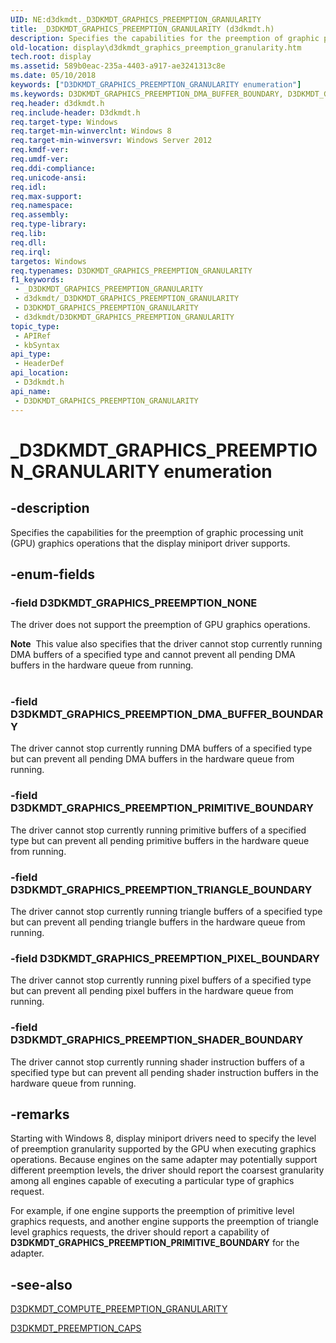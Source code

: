 ```yaml
---
UID: NE:d3dkmdt._D3DKMDT_GRAPHICS_PREEMPTION_GRANULARITY
title: _D3DKMDT_GRAPHICS_PREEMPTION_GRANULARITY (d3dkmdt.h)
description: Specifies the capabilities for the preemption of graphic processing unit (GPU) graphics operations that the display miniport driver supports.
old-location: display\d3dkmdt_graphics_preemption_granularity.htm
tech.root: display
ms.assetid: 589b0eac-235a-4403-a917-ae3241313c8e
ms.date: 05/10/2018
keywords: ["D3DKMDT_GRAPHICS_PREEMPTION_GRANULARITY enumeration"]
ms.keywords: D3DKMDT_GRAPHICS_PREEMPTION_DMA_BUFFER_BOUNDARY, D3DKMDT_GRAPHICS_PREEMPTION_GRANULARITY, D3DKMDT_GRAPHICS_PREEMPTION_GRANULARITY enumeration [Display Devices], D3DKMDT_GRAPHICS_PREEMPTION_NONE, D3DKMDT_GRAPHICS_PREEMPTION_PIXEL_BOUNDARY, D3DKMDT_GRAPHICS_PREEMPTION_PRIMITIVE_BOUNDARY, D3DKMDT_GRAPHICS_PREEMPTION_SHADER_BOUNDARY, D3DKMDT_GRAPHICS_PREEMPTION_TRIANGLE_BOUNDARY, _D3DKMDT_GRAPHICS_PREEMPTION_GRANULARITY, d3dkmdt/D3DKMDT_GRAPHICS_PREEMPTION_DMA_BUFFER_BOUNDARY, d3dkmdt/D3DKMDT_GRAPHICS_PREEMPTION_GRANULARITY, d3dkmdt/D3DKMDT_GRAPHICS_PREEMPTION_NONE, d3dkmdt/D3DKMDT_GRAPHICS_PREEMPTION_PIXEL_BOUNDARY, d3dkmdt/D3DKMDT_GRAPHICS_PREEMPTION_PRIMITIVE_BOUNDARY, d3dkmdt/D3DKMDT_GRAPHICS_PREEMPTION_SHADER_BOUNDARY, d3dkmdt/D3DKMDT_GRAPHICS_PREEMPTION_TRIANGLE_BOUNDARY, display.d3dkmdt_graphics_preemption_granularity
req.header: d3dkmdt.h
req.include-header: D3dkmdt.h
req.target-type: Windows
req.target-min-winverclnt: Windows 8
req.target-min-winversvr: Windows Server 2012
req.kmdf-ver: 
req.umdf-ver: 
req.ddi-compliance: 
req.unicode-ansi: 
req.idl: 
req.max-support: 
req.namespace: 
req.assembly: 
req.type-library: 
req.lib: 
req.dll: 
req.irql: 
targetos: Windows
req.typenames: D3DKMDT_GRAPHICS_PREEMPTION_GRANULARITY
f1_keywords:
 - _D3DKMDT_GRAPHICS_PREEMPTION_GRANULARITY
 - d3dkmdt/_D3DKMDT_GRAPHICS_PREEMPTION_GRANULARITY
 - D3DKMDT_GRAPHICS_PREEMPTION_GRANULARITY
 - d3dkmdt/D3DKMDT_GRAPHICS_PREEMPTION_GRANULARITY
topic_type:
 - APIRef
 - kbSyntax
api_type:
 - HeaderDef
api_location:
 - D3dkmdt.h
api_name:
 - D3DKMDT_GRAPHICS_PREEMPTION_GRANULARITY
---
```


# _D3DKMDT_GRAPHICS_PREEMPTION_GRANULARITY enumeration


## -description

Specifies the capabilities for the preemption of graphic processing unit (GPU) graphics operations that the display miniport driver supports.

## -enum-fields

### -field D3DKMDT_GRAPHICS_PREEMPTION_NONE

The driver does not support the preemption of GPU graphics operations.

<div class="alert"><b>Note</b>  This value also specifies that the driver cannot stop currently running DMA buffers of a specified type and cannot prevent all pending DMA buffers in the hardware queue from running.</div>
<div> </div>

### -field D3DKMDT_GRAPHICS_PREEMPTION_DMA_BUFFER_BOUNDARY

The driver cannot stop currently running DMA buffers of a specified type but can prevent all pending DMA buffers in the hardware queue from running.

### -field D3DKMDT_GRAPHICS_PREEMPTION_PRIMITIVE_BOUNDARY

The driver cannot stop currently running primitive buffers of a specified type but can prevent all pending primitive buffers in the hardware queue from running.

### -field D3DKMDT_GRAPHICS_PREEMPTION_TRIANGLE_BOUNDARY

The driver cannot stop currently running triangle buffers of a specified type but can prevent all pending triangle buffers in the hardware queue from running.

### -field D3DKMDT_GRAPHICS_PREEMPTION_PIXEL_BOUNDARY

The driver cannot stop currently running pixel buffers of a specified type but can prevent all pending pixel buffers in the hardware queue from running.

### -field D3DKMDT_GRAPHICS_PREEMPTION_SHADER_BOUNDARY

The driver cannot stop currently running shader instruction buffers of a specified type but can prevent all pending shader instruction buffers in the hardware queue from running.

## -remarks

Starting with Windows 8, display miniport drivers need to specify the level of preemption granularity supported by the GPU when executing graphics operations. Because engines on the same adapter may potentially support different preemption levels, the driver should report the coarsest granularity among all engines capable of executing a particular type of graphics request.

For example, if one engine supports the preemption of primitive level graphics requests, and another engine supports the preemption of triangle level graphics requests, the driver should report a capability of <b>D3DKMDT_GRAPHICS_PREEMPTION_PRIMITIVE_BOUNDARY</b> for the  adapter.

## -see-also

<a href="https://docs.microsoft.com/windows-hardware/drivers/ddi/d3dkmdt/ne-d3dkmdt-_d3dkmdt_compute_preemption_granularity">D3DKMDT_COMPUTE_PREEMPTION_GRANULARITY</a>



<a href="https://docs.microsoft.com/windows-hardware/drivers/ddi/d3dkmdt/ns-d3dkmdt-_d3dkmdt_preemption_caps">D3DKMDT_PREEMPTION_CAPS</a>

